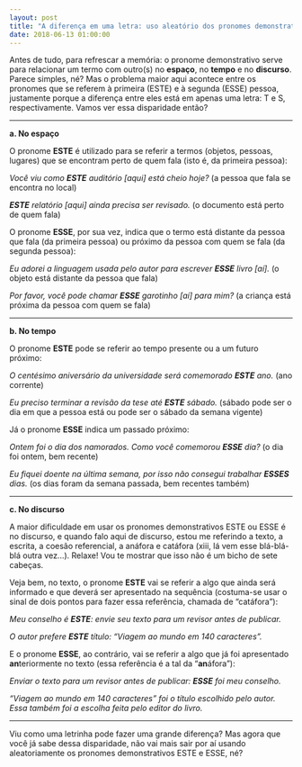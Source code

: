 ```yaml
---
layout: post
title: "A diferença em uma letra: uso aleatório dos pronomes demonstrativos ESTE e ESSE"
date: 2018-06-13 01:00:00
---
```


Antes de tudo, para refrescar a memória: o pronome demonstrativo serve para relacionar um termo com outro(s) no **espaço**, no **tempo** e no **discurso**. Parece simples, né? Mas o problema maior aqui acontece entre os pronomes que se referem à primeira (ESTE) e à segunda (ESSE) pessoa, justamente porque a diferença entre eles está em apenas uma letra: T e S, respectivamente. Vamos ver essa disparidade então?

---

**a. No espaço**

O pronome **ESTE** é utilizado para se referir a termos (objetos, pessoas, lugares) que se encontram perto de quem fala (isto é, da primeira pessoa): 

_Você viu como **ESTE** auditório [aqui] está cheio hoje?_ (a pessoa que fala se encontra no local)

_**ESTE** relatório [aqui] ainda precisa ser revisado._ (o documento está perto de quem fala)

O pronome **ESSE**, por sua vez, indica que o termo está distante da pessoa que fala (da primeira pessoa) ou próximo da pessoa com quem se fala (da segunda pessoa):

_Eu adorei a linguagem usada pelo autor para escrever **ESSE** livro [aí]._ (o objeto está distante da pessoa que fala)

_Por favor, você pode chamar **ESSE** garotinho [aí] para mim?_ (a criança está próxima da pessoa com quem se fala)

---

**b. No tempo**
 
O pronome **ESTE** pode se referir ao tempo presente ou a um futuro próximo:

_O centésimo aniversário da universidade será comemorado **ESTE** ano._ (ano corrente)

_Eu preciso terminar a revisão da tese até **ESTE** sábado._ (sábado pode ser o dia em que a pessoa está ou pode ser o sábado da semana vigente)

Já o pronome **ESSE** indica um passado próximo:

_Ontem foi o dia dos namorados. Como você comemorou **ESSE** dia?_ (o dia foi ontem, bem recente)

_Eu fiquei doente na última semana, por isso não consegui trabalhar **ESSES** dias._ (os dias foram da semana passada, bem recentes também)

---

**c. No discurso**
 
A maior dificuldade em usar os pronomes demonstrativos ESTE ou ESSE é no discurso, e quando falo aqui de discurso, estou me referindo a texto, a escrita, a coesão referencial, a anáfora e catáfora (xiii, lá vem esse blá-blá-blá outra vez...). Relaxe! Vou te mostrar que isso não é um bicho de sete cabeças.

Veja bem, no texto, o pronome **ESTE** vai se referir a algo que ainda será informado e que deverá ser apresentado na sequência (costuma-se usar o sinal de dois pontos para fazer essa referência, chamada de “catáfora”):
 
_Meu conselho é **ESTE**: envie seu texto para um revisor antes de publicar._

_O autor prefere **ESTE** título: “Viagem ao mundo em 140 caracteres”._

E o pronome **ESSE**, ao contrário, vai se referir a algo que já foi apresentado **an**teriormente no texto (essa referência é a tal da “**an**áfora”):

_Enviar o texto para um revisor antes de publicar: **ESSE** foi meu conselho._
 
_“Viagem ao mundo em 140 caracteres” foi o título escolhido pelo autor. Essa também foi a escolha feita pelo editor do livro._

---

Viu como uma letrinha pode fazer uma grande diferença? Mas agora que você já sabe dessa disparidade, não vai mais sair por aí usando aleatoriamente os pronomes demonstrativos ESTE e ESSE, né?
